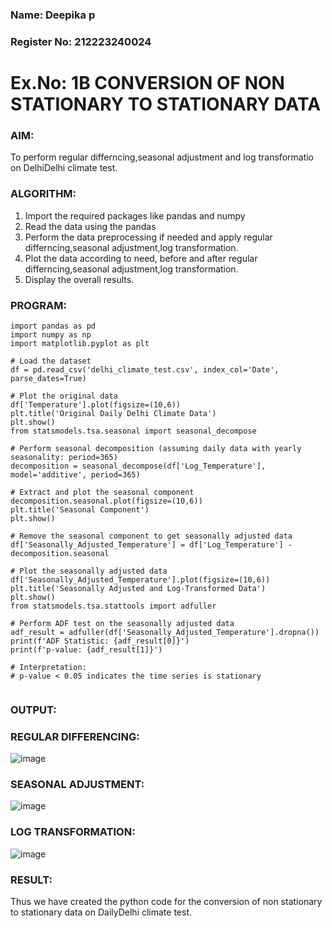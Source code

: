### Name: Deepika p
### Register No: 212223240024

# Ex.No: 1B CONVERSION OF NON STATIONARY TO STATIONARY DATA

### AIM:
To perform regular differncing,seasonal adjustment and log transformatio on DelhiDelhi climate test.
### ALGORITHM:
1. Import the required packages like pandas and numpy
2. Read the data using the pandas
3. Perform the data preprocessing if needed and apply regular differncing,seasonal adjustment,log transformation.
4. Plot the data according to need, before and after regular differncing,seasonal adjustment,log transformation.
5. Display the overall results.
### PROGRAM:
```
import pandas as pd
import numpy as np
import matplotlib.pyplot as plt

# Load the dataset
df = pd.read_csv('delhi_climate_test.csv', index_col='Date', parse_dates=True)

# Plot the original data
df['Temperature'].plot(figsize=(10,6))
plt.title('Original Daily Delhi Climate Data')
plt.show()
from statsmodels.tsa.seasonal import seasonal_decompose

# Perform seasonal decomposition (assuming daily data with yearly seasonality: period=365)
decomposition = seasonal_decompose(df['Log_Temperature'], model='additive', period=365)

# Extract and plot the seasonal component
decomposition.seasonal.plot(figsize=(10,6))
plt.title('Seasonal Component')
plt.show()

# Remove the seasonal component to get seasonally adjusted data
df['Seasonally_Adjusted_Temperature'] = df['Log_Temperature'] - decomposition.seasonal

# Plot the seasonally adjusted data
df['Seasonally_Adjusted_Temperature'].plot(figsize=(10,6))
plt.title('Seasonally Adjusted and Log-Transformed Data')
plt.show()
from statsmodels.tsa.stattools import adfuller

# Perform ADF test on the seasonally adjusted data
adf_result = adfuller(df['Seasonally_Adjusted_Temperature'].dropna())
print(f'ADF Statistic: {adf_result[0]}')
print(f'p-value: {adf_result[1]}')

# Interpretation:
# p-value < 0.05 indicates the time series is stationary
                            
```
### OUTPUT:

### REGULAR DIFFERENCING:
![image](https://github.com/user-attachments/assets/5adb711c-fed8-47f9-8734-08d7aed40d3b)

### SEASONAL ADJUSTMENT:
![image](https://github.com/user-attachments/assets/4c7d73c2-e1d3-4fd5-8d5c-aceb91490ef7)

### LOG TRANSFORMATION:

![image](https://github.com/user-attachments/assets/c05b0246-e203-4888-a127-a61bd1d8ca93)

### RESULT:
Thus we have created the python code for the conversion of non stationary to stationary data on DailyDelhi climate test.

